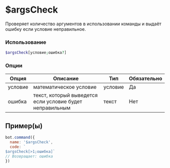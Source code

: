 # $argsCheck
Проверяет количество аргументов в использовании команды и выдаёт ошибку если условие неправильное.
### Использование
```php
$argsCheck[условие;ошибка?]
```

### Опции

| Опция | Описание | Тип | Обязательно |
|--------|-------------|------|----------|
| условие | математическое условие | условие | Да | 
| ошибка | текст, который выведется если условие будет неправильным | текст | Нет | 
## Пример(ы)

```javascript
bot.command({
  name: '$argsCheck',
  code: `
$argsCheck[>1;ошибка]`
// Возвращает: ошибка
})
```